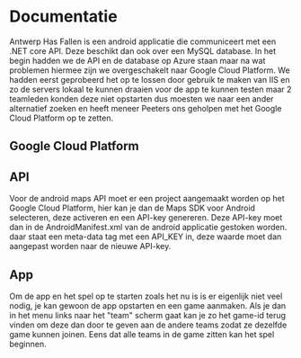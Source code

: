 # Documentatie  
Antwerp Has Fallen is een android applicatie die communiceert met een .NET core API. Deze beschikt dan ook over een MySQL database. In het begin hadden we de API en de database op Azure staan maar na wat problemen hiermee zijn we overgeschakelt naar Google Cloud Platform. We hadden eerst geprobeerd het op te lossen door gebruik te maken van IIS en zo de servers lokaal te kunnen draaien voor de app te kunnen testen maar 2 teamleden konden deze niet opstarten dus moesten we naar een ander alternatief zoeken en heeft meneer Peeters ons geholpen met het Google Cloud Platform op te zetten.  
## Google Cloud Platform  
## API  
Voor de android maps API moet er een project aangemaakt worden op het Google Cloud Platform, hier kan je dan de Maps SDK voor Android selecteren, deze activeren en een API-key genereren. Deze API-key moet dan in de AndroidManifest.xml van de android applicatie gestoken worden. daar staat een meta-data tag met een API_KEY in, deze waarde moet dan aangepast worden naar de nieuwe API-key.
## App  
Om de app en het spel op te starten zoals het nu is is er eigenlijk niet veel nodig, je kan gewoon de app opstarten en een game aanmaken. Als je dan in het menu links naar het "team" scherm gaat kan je zo het game-id terug vinden om deze dan door te geven aan de andere teams zodat ze dezelfde game kunnen joinen. Eens dat alle teams in de game zitten kan het spel beginnen.  


